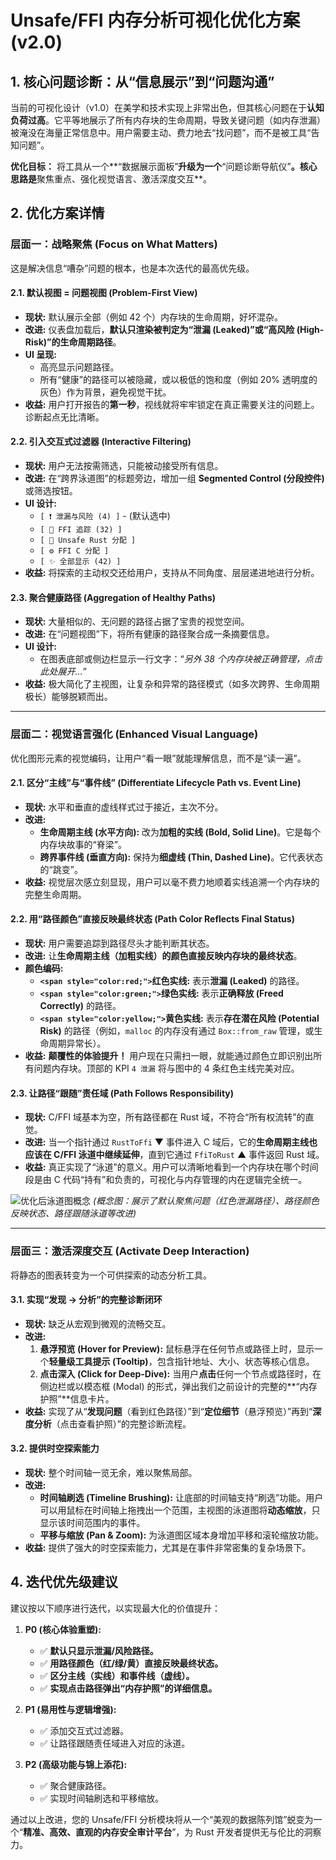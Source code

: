 # Unsafe/FFI 内存分析可视化优化方案 (v2.0)

## 1. 核心问题诊断：从“信息展示”到“问题沟通”

当前的可视化设计（v1.0）在美学和技术实现上非常出色，但其核心问题在于**认知负荷过高**。它平等地展示了所有内存块的生命周期，导致关键问题（如内存泄漏）被淹没在海量正常信息中。用户需要主动、费力地去“找问题”，而不是被工具“告知问题”。

**优化目标：** 将工具从一个**“数据展示面板”**升级为一个**“问题诊断导航仪”**。核心思路是**聚焦重点、强化视觉语言、激活深度交互**。

## 2. 优化方案详情

### 层面一：战略聚焦 (Focus on What Matters)

这是解决信息“嘈杂”问题的根本，也是本次迭代的最高优先级。

#### 2.1. 默认视图 = 问题视图 (Problem-First View)

- **现状:** 默认展示全部（例如 42 个）内存块的生命周期，好坏混杂。
- **改进:** 仪表盘加载后，**默认只渲染被判定为“泄漏 (Leaked)”或“高风险 (High-Risk)”的生命周期路径**。
- **UI 呈现:**
  - 高亮显示问题路径。
  - 所有“健康”的路径可以被隐藏，或以极低的饱和度（例如 20% 透明度的灰色）作为背景，避免视觉干扰。
- **收益:** 用户打开报告的**第一秒**，视线就将牢牢锁定在真正需要关注的问题上。诊断起点无比清晰。

#### 2.2. 引入交互式过滤器 (Interactive Filtering)

- **现状:** 用户无法按需筛选，只能被动接受所有信息。
- **改进:** 在“跨界泳道图”的标题旁边，增加一组 **Segmented Control (分段控件)** 或筛选按钮。
- **UI 设计:**
  - `[ ❗ 泄漏与风险 (4) ]` - (默认选中)
  - `[ 🔗 FFI 追踪 (32) ]`
  - `[ 🦀 Unsafe Rust 分配 ]`
  - `[ ⚙️ FFI C 分配 ]`
  - `[ ✨ 全部显示 (42) ]`
- **收益:** 将探索的主动权交还给用户，支持从不同角度、层层递进地进行分析。

#### 2.3. 聚合健康路径 (Aggregation of Healthy Paths)

- **现状:** 大量相似的、无问题的路径占据了宝贵的视觉空间。
- **改进:** 在“问题视图”下，将所有健康的路径聚合成一条摘要信息。
- **UI 设计:**
  - 在图表底部或侧边栏显示一行文字：“*另外 38 个内存块被正确管理，点击此处展开...*”
- **收益:** 极大简化了主视图，让复杂和异常的路径模式（如多次跨界、生命周期极长）能够脱颖而出。

---

### 层面二：视觉语言强化 (Enhanced Visual Language)

优化图形元素的视觉编码，让用户“看一眼”就能理解信息，而不是“读一遍”。

#### 2.1. 区分“主线”与“事件线” (Differentiate Lifecycle Path vs. Event Line)

- **现状:** 水平和垂直的虚线样式过于接近，主次不分。
- **改进:**
  - **生命周期主线 (水平方向):** 改为**加粗的实线 (Bold, Solid Line)**。它是每个内存块故事的“脊梁”。
  - **跨界事件线 (垂直方向):** 保持为**细虚线 (Thin, Dashed Line)**。它代表状态的“跳变”。
- **收益:** 视觉层次感立刻显现，用户可以毫不费力地顺着实线追溯一个内存块的完整生命周期。

#### 2.2. 用“路径颜色”直接反映最终状态 (Path Color Reflects Final Status)

- **现状:** 用户需要追踪到路径尽头才能判断其状态。
- **改进:** 让**生命周期主线（加粗实线）的颜色直接反映内存块的最终状态**。
- **颜色编码:**
  - **`<span style="color:red;">`红色实线:** 表示**泄漏 (Leaked)** 的路径。
  - **`<span style="color:green;">`绿色实线:** 表示**正确释放 (Freed Correctly)** 的路径。
  - **`<span style="color:yellow;">`黄色实线:** 表示**存在潜在风险 (Potential Risk)** 的路径（例如，`malloc` 的内存没有通过 `Box::from_raw` 管理，或生命周期异常长）。
- **收益:** **颠覆性的体验提升！** 用户现在只需扫一眼，就能通过颜色立即识别出所有问题内存块。顶部的 KPI `4 泄漏` 将与图中的 4 条红色主线完美对应。

#### 2.3. 让路径“跟随”责任域 (Path Follows Responsibility)

- **现状:** C/FFI 域基本为空，所有路径都在 Rust 域，不符合“所有权流转”的直觉。
- **改进:** 当一个指针通过 `RustToFfi` ▼ 事件进入 C 域后，它的**生命周期主线也应该在 C/FFI 泳道中继续延伸**，直到它通过 `FfiToRust` ▲ 事件返回 Rust 域。
- **收益:** 真正实现了“泳道”的意义。用户可以清晰地看到一个内存块在哪个时间段是由 C 代码“持有”和负责的，可视化与内存管理的内在逻辑完全统一。

![优化后泳道图概念](https://storage.googleapis.com/gemini-prod/images/swimlane_improved_v2.png)
*(概念图：展示了默认聚焦问题（红色泄漏路径）、路径颜色反映状态、路径跟随泳道等改进)*

---

### 层面三：激活深度交互 (Activate Deep Interaction)

将静态的图表转变为一个可供探索的动态分析工具。

#### 3.1. 实现“发现 -> 分析”的完整诊断闭环

- **现状:** 缺乏从宏观到微观的流畅交互。
- **改进:**
  1. **悬浮预览 (Hover for Preview):** 鼠标悬浮在任何节点或路径上时，显示一个**轻量级工具提示 (Tooltip)**，包含指针地址、大小、状态等核心信息。
  2. **点击深入 (Click for Deep-Dive):** 当用户**点击**任何一个节点或路径时，在侧边栏或以模态框 (Modal) 的形式，弹出我们之前设计的完整的**“内存护照”**信息卡片。
- **收益:** 实现了从“**发现问题**（看到红色路径）”到“**定位细节**（悬浮预览）”再到“**深度分析**（点击查看护照）”的完整诊断流程。

#### 3.2. 提供时空探索能力

- **现状:** 整个时间轴一览无余，难以聚焦局部。
- **改进:**
  - **时间轴刷选 (Timeline Brushing):** 让底部的时间轴支持“刷选”功能。用户可以用鼠标在时间轴上拖拽出一个范围，主视图的泳道图将**动态缩放**，只显示该时间范围内的事件。
  - **平移与缩放 (Pan & Zoom):** 为泳道图区域本身增加平移和滚轮缩放功能。
- **收益:** 提供了强大的时空探索能力，尤其是在事件非常密集的复杂场景下。

## 4. 迭代优先级建议

建议按以下顺序进行迭代，以实现最大化的价值提升：

1. **P0 (核心体验重塑):**

   - ✅ **默认只显示泄漏/风险路径。**
   - ✅ **用路径颜色（红/绿/黄）直接反映最终状态。**
   - ✅ **区分主线（实线）和事件线（虚线）。**
   - ✅ **实现点击路径弹出“内存护照”的详细信息。**
2. **P1 (易用性与逻辑增强):**

   - ✅ 添加交互式过滤器。
   - ✅ 让路径跟随责任域进入对应的泳道。
3. **P2 (高级功能与锦上添花):**

   - ✅ 聚合健康路径。
   - ✅ 实现时间轴刷选和平移缩放。

通过以上改进，您的 Unsafe/FFI 分析模块将从一个“美观的数据陈列馆”蜕变为一个“**精准、高效、直观的内存安全审计平台**”，为 Rust 开发者提供无与伦比的洞察力。
